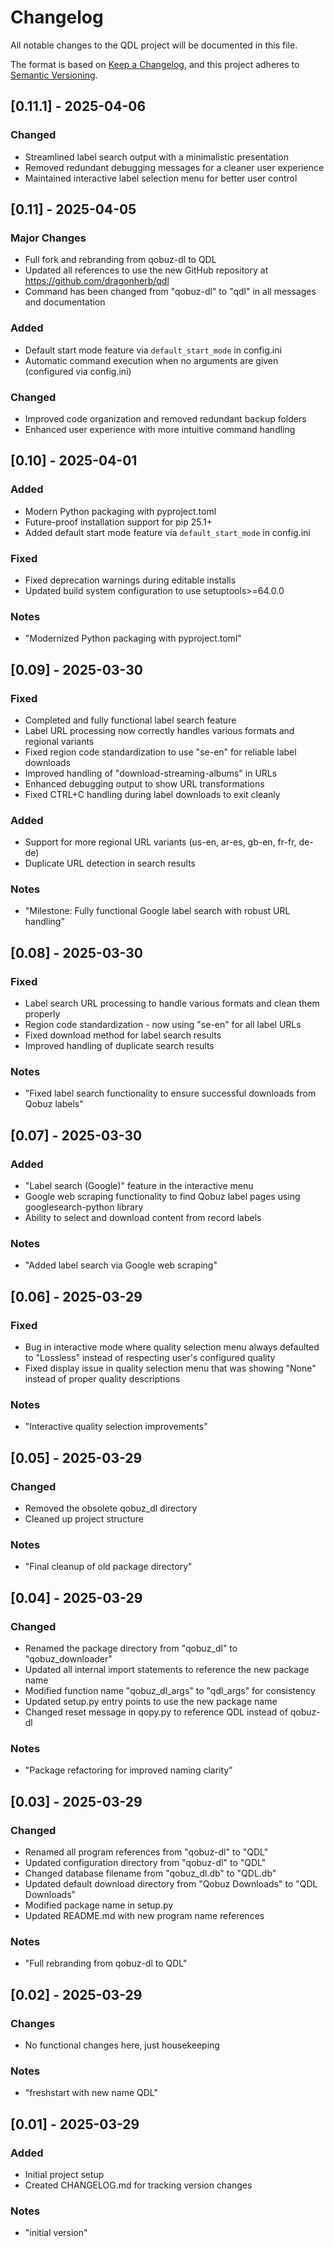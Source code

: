 # Changelog

All notable changes to the QDL project will be documented in this file.

The format is based on [Keep a Changelog](https://keepachangelog.com/en/1.0.0/),
and this project adheres to [Semantic Versioning](https://semver.org/spec/v2.0.0.html).

## [0.11.1] - 2025-04-06

### Changed
- Streamlined label search output with a minimalistic presentation
- Removed redundant debugging messages for a cleaner user experience
- Maintained interactive label selection menu for better user control

## [0.11] - 2025-04-05

### Major Changes
- Full fork and rebranding from qobuz-dl to QDL
- Updated all references to use the new GitHub repository at https://github.com/dragonherb/qdl
- Command has been changed from "qobuz-dl" to "qdl" in all messages and documentation

### Added
- Default start mode feature via `default_start_mode` in config.ini
- Automatic command execution when no arguments are given (configured via config.ini)

### Changed
- Improved code organization and removed redundant backup folders
- Enhanced user experience with more intuitive command handling

## [0.10] - 2025-04-01

### Added
- Modern Python packaging with pyproject.toml
- Future-proof installation support for pip 25.1+
- Added default start mode feature via `default_start_mode` in config.ini

### Fixed
- Fixed deprecation warnings during editable installs
- Updated build system configuration to use setuptools>=64.0.0

### Notes
- "Modernized Python packaging with pyproject.toml"

## [0.09] - 2025-03-30

### Fixed
- Completed and fully functional label search feature
- Label URL processing now correctly handles various formats and regional variants
- Fixed region code standardization to use "se-en" for reliable label downloads
- Improved handling of "download-streaming-albums" in URLs
- Enhanced debugging output to show URL transformations
- Fixed CTRL+C handling during label downloads to exit cleanly

### Added
- Support for more regional URL variants (us-en, ar-es, gb-en, fr-fr, de-de)
- Duplicate URL detection in search results

### Notes
- "Milestone: Fully functional Google label search with robust URL handling"

## [0.08] - 2025-03-30

### Fixed
- Label search URL processing to handle various formats and clean them properly
- Region code standardization - now using "se-en" for all label URLs
- Fixed download method for label search results
- Improved handling of duplicate search results

### Notes
- "Fixed label search functionality to ensure successful downloads from Qobuz labels"

## [0.07] - 2025-03-30

### Added
- "Label search (Google)" feature in the interactive menu
- Google web scraping functionality to find Qobuz label pages using googlesearch-python library
- Ability to select and download content from record labels

### Notes
- "Added label search via Google web scraping"

## [0.06] - 2025-03-29

### Fixed
- Bug in interactive mode where quality selection menu always defaulted to "Lossless" instead of respecting user's configured quality
- Fixed display issue in quality selection menu that was showing "None" instead of proper quality descriptions

### Notes
- "Interactive quality selection improvements"

## [0.05] - 2025-03-29

### Changed
- Removed the obsolete qobuz_dl directory
- Cleaned up project structure

### Notes
- "Final cleanup of old package directory"

## [0.04] - 2025-03-29

### Changed
- Renamed the package directory from "qobuz_dl" to "qobuz_downloader"
- Updated all internal import statements to reference the new package name
- Modified function name "qobuz_dl_args" to "qdl_args" for consistency
- Updated setup.py entry points to use the new package name
- Changed reset message in qopy.py to reference QDL instead of qobuz-dl

### Notes
- "Package refactoring for improved naming clarity"

## [0.03] - 2025-03-29

### Changed
- Renamed all program references from "qobuz-dl" to "QDL"
- Updated configuration directory from "qobuz-dl" to "QDL"
- Changed database filename from "qobuz_dl.db" to "QDL.db"
- Updated default download directory from "Qobuz Downloads" to "QDL Downloads"
- Modified package name in setup.py
- Updated README.md with new program name references

### Notes
- "Full rebranding from qobuz-dl to QDL"

## [0.02] - 2025-03-29

### Changes
- No functional changes here, just housekeeping

### Notes
- "freshstart with new name QDL"

## [0.01] - 2025-03-29

### Added
- Initial project setup
- Created CHANGELOG.md for tracking version changes

### Notes
- "initial version"
